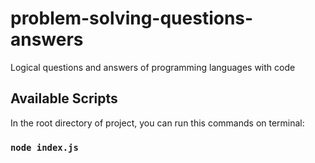 # problem-solving-questions-answers
Logical questions and answers of programming languages with code

## Available Scripts
In the root directory of project, you can run this commands on terminal:
### `node index.js`
